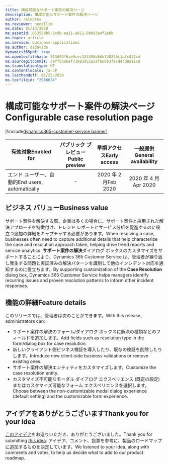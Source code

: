 ```yaml
---
title: 構成可能なサポート案件の解決ページ
description: 構成可能なサポート案件の解決ページ
author: relnotes
ms.reviewer: nenellim
ms.date: 01/13/2020
ms.assetid: 85355db5-1c0b-ea11-a811-000d3a4f1ebb
ms.topic: article
ms.service: business-applications
ms.author: dadavids
dynamics365pdf: true
ms.openlocfilehash: 913d93f6ae5cec124450a8db748246c1afc022cd
ms.sourcegitcommit: ceff5b6bef71093d51a3afb60b3fecd4cd8a11c8
ms.translationtype: HT
ms.contentlocale: ja-JP
ms.lasthandoff: 01/25/2020
ms.locfileid: "2986634"
---
```

# <a name="configurable-case-resolution-page"></a><span data-ttu-id="21f2c-103">構成可能なサポート案件の解決ページ</span><span class="sxs-lookup"><span data-stu-id="21f2c-103">Configurable case resolution page</span></span>
[!include[dynamics365-customer-service banner](../includes/dynamics365-customer-service.md)]

| <span data-ttu-id="21f2c-104">有効対象</span><span class="sxs-lookup"><span data-stu-id="21f2c-104">Enabled for</span></span>    |  <span data-ttu-id="21f2c-105">パブリック プレビュー</span><span class="sxs-lookup"><span data-stu-id="21f2c-105">Public preview</span></span> | <span data-ttu-id="21f2c-106">早期アクセス</span><span class="sxs-lookup"><span data-stu-id="21f2c-106">Early access</span></span> | <span data-ttu-id="21f2c-107">一般提供</span><span class="sxs-lookup"><span data-stu-id="21f2c-107">General availability</span></span> | 
| ---------- | :----------: |:----------: |:----------: |
|<span data-ttu-id="21f2c-108">エンド ユーザー、自動的</span><span class="sxs-lookup"><span data-stu-id="21f2c-108">End users, automatically</span></span>|-|<span data-ttu-id="21f2c-109">2020 年 2 月</span><span class="sxs-lookup"><span data-stu-id="21f2c-109">Feb 2020</span></span>| <span data-ttu-id="21f2c-110">2020 年 4 月</span><span class="sxs-lookup"><span data-stu-id="21f2c-110">Apr 2020</span></span>|


## <a name="business-value"></a><span data-ttu-id="21f2c-111">ビジネス バリュー</span><span class="sxs-lookup"><span data-stu-id="21f2c-111">Business value</span></span>
<!-- bv start -->
<span data-ttu-id="21f2c-112">サポート案件を解決する際、企業は多くの場合に、サポート案件と採用された解決アプローチを特徴付け、トレンド レポートとサービス分析を促進するのに役立つ追加の詳細をキャプチャする必要があります。</span><span class="sxs-lookup"><span data-stu-id="21f2c-112">When resolving a case, businesses often need to capture additional details that help characterize the case and resolution approach taken, helping drive trend reports and service analytics.</span></span> <span data-ttu-id="21f2c-113">**サポート案件の解決**ダイアログ ボックスのカスタマイズをサポートすることにより、Dynamics 365 Customer Service は、管理者が繰り返し発生する問題と実証済みの解決パターンを識別して他のインシデント対応を通知するのに役立ちます。</span><span class="sxs-lookup"><span data-stu-id="21f2c-113">By supporting customization of the **Case Resolution** dialog box, Dynamics 365 Customer Service helps managers identify recurring issues and proven resolution patterns to inform other incident responses.</span></span>
<!-- bv end -->



## <a name="feature-details"></a><span data-ttu-id="21f2c-114">機能の詳細</span><span class="sxs-lookup"><span data-stu-id="21f2c-114">Feature details</span></span>
<!--feature detail start -->
<span data-ttu-id="21f2c-115">このリリースでは、管理者は次のことができます。</span><span class="sxs-lookup"><span data-stu-id="21f2c-115">With this release, administrators can:</span></span>

- <span data-ttu-id="21f2c-116">サポート案件の解決のフォーム/ダイアログ ボックスに解決の種類などのフィールドを追加します。</span><span class="sxs-lookup"><span data-stu-id="21f2c-116">Add fields such as resolution type in the form/dialog box for case resolution.</span></span> 
- <span data-ttu-id="21f2c-117">新しいクライアント側ビジネス検証を導入したり、既存の検証を削除したりします。</span><span class="sxs-lookup"><span data-stu-id="21f2c-117">Introduce new client-side business validations or remove existing ones.</span></span>
- <span data-ttu-id="21f2c-118">サポート案件の解決エンティティをカスタマイズします。</span><span class="sxs-lookup"><span data-stu-id="21f2c-118">Customize the case resolution entity.</span></span> 
- <span data-ttu-id="21f2c-119">カスタマイズ不可能なモーダル ダイアログ エクスペリエンス (既定の設定) またはカスタマイズ可能なフォーム エクスペリエンスを選択します。</span><span class="sxs-lookup"><span data-stu-id="21f2c-119">Choose between the non-customizable modal dialog experience (default setting) and the customizable form experience.</span></span> 

<!--feature detail end -->









## <a name="thank-you-for-your-idea"></a><span data-ttu-id="21f2c-120">アイデアをありがとうございます</span><span class="sxs-lookup"><span data-stu-id="21f2c-120">Thank you for your idea</span></span>
<span data-ttu-id="21f2c-121">[このアイデア](https://successhub.crm.dynamics.com/main.aspx?appid=fd4f1ee4-c98c-489b-bbc3-fcd4d16f8157&pagetype=entityrecord&etn=adx_idea&id=de81c069-699e-e911-80e7-0003ff68d318)をお送りいただき、ありがとうございました。</span><span class="sxs-lookup"><span data-stu-id="21f2c-121">Thank you for submitting [this idea](https://successhub.crm.dynamics.com/main.aspx?appid=fd4f1ee4-c98c-489b-bbc3-fcd4d16f8157&pagetype=entityrecord&etn=adx_idea&id=de81c069-699e-e911-80e7-0003ff68d318).</span></span> <span data-ttu-id="21f2c-122">アイデア、コメント、投票を参考に、製品のロードマップに追加するものを決定しています。</span><span class="sxs-lookup"><span data-stu-id="21f2c-122">We listened to your idea, along with comments and votes, to help us decide what to add to our product roadmap.</span></span>
